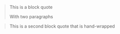 > This is a block quote
>
> With two paragraphs

> This is a second block quote
that is hand-wrapped
